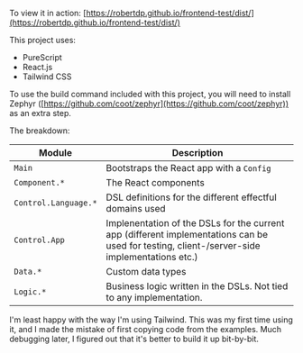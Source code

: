To view it in action: [https://robertdp.github.io/frontend-test/dist/](https://robertdp.github.io/frontend-test/dist/)

This project uses:
- PureScript
- React.js
- Tailwind CSS

To use the build command included with this project, you will need to install Zephyr ([https://github.com/coot/zephyr](https://github.com/coot/zephyr)) as an extra step.

The breakdown:

Module | Description
--- | ---
`Main` | Bootstraps the React app with a `Config`
`Component.*` | The React components
`Control.Language.*` | DSL definitions for the different effectful domains used
`Control.App` | Implenentation of the DSLs for the current app (different implementations can be used for testing, client-/server-side implementations etc.)
`Data.*` | Custom data types
`Logic.*` | Business logic written in the DSLs. Not tied to any implementation.

I'm least happy with the way I'm using Tailwind. This was my first time using it, and I made the mistake of first copying code from the examples. Much debugging later, I figured out that it's better to build it up bit-by-bit.
